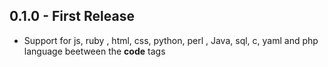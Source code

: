 ## 0.1.0 - First Release
* Support for js, ruby , html, css, python, perl , Java, sql, c, yaml
  and php language beetween the **code** tags  
